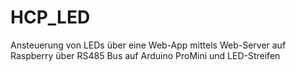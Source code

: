 # HCP_LED
Ansteuerung von LEDs über eine Web-App mittels Web-Server auf Raspberry über RS485 Bus auf Arduino ProMini und LED-Streifen
